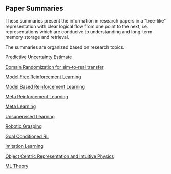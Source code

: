 ## Paper Summaries

These summaries present the information in research papers in a "tree-like" representation with clear logical flow from one point to the next, i.e. representations which are conducive to understanding and long-term memory storage and retrieval.

The summaries are organized based on research topics.

[Predictive Uncertainty Estimate](Predictive_Uncertainty_Estimate)

[Domain Randomization for sim-to-real transfer](Domain_Randomization)

[Model Free Reinforcement Learning](Model_Free_Reinforcement_Learning)

[Model Based Reinforcement Learning](Model_Based_Reinforcement_Learning)

[Meta Reinforcement Learning](Meta_Reinforcement_Learning)

[Meta Learning](Meta_Learning)

[Unsupervised Learning](Unsupervised_Learning)

[Robotic Grasping](Robotic_Grasping)

[Goal Conditioned RL](Goal_Conditioned_RL)

[Imitation Learning](Imitation_Learning)

[Object Centric Representation and Intuitive Physics](Object_centric_and_intuitive_physics)

[ML Theory](ML_Theory)